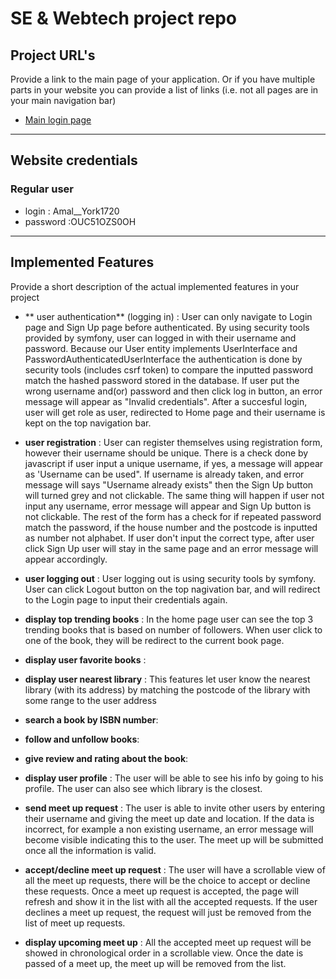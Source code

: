 # SE & Webtech project repo

## Project URL's
Provide a link to the main page of your application. Or if you have multiple parts in your website you can provide a list of links (i.e. not all pages are in your main navigation bar)
* [Main login page](https://a22web13.studev.groept.be/public/)

---

## Website credentials
### Regular user
- login : Amal__York1720
- password :OUC51OZS0OH

---

## Implemented Features
Provide a short description of the actual implemented features in your project

* ** user authentication** (logging in) :
User can only navigate to Login page and Sign Up page before authenticated. By using security tools provided by symfony, user can logged in with their username and password. Because our User entity implements UserInterface and PasswordAuthenticatedUserInterface the authentication is done by security tools (includes csrf token) to compare the inputted password match the hashed password stored in the database. If user put the wrong username and(or) password and then click log in button, an error message will appear as "Invalid credentials". After a succesful login, user will get role as user, redirected to Home page and their username is kept on the top navigation bar.

* **user registration** :
User can register themselves using registration form, however their username should be unique. There is a check done by javascript if user input a unique username, if yes, a message will appear as 'Username can be used". If username is already taken, and error message will says "Username already exists" then the Sign Up button will turned grey and not clickable. The same thing will happen if user not input any username, error message will appear and Sign Up button is not clickable. The rest of the form has a check for if repeated password match the password, if the house number and the postcode is inputted as number not alphabet. If user don't input the correct type, after user click Sign Up user will stay in the same page and an error message will appear accordingly.

* **user logging out** :
User logging out is using security tools by symfony. User can click Logout button on the top nagivation bar, and will redirect to the Login page to input their credentials again.

* **display top trending books** :
In the home page user can see the top 3 trending books that is based on number of followers. When user click to one of the book, they will be redirect to the current book page.

* **display user favorite books** :

* **display user nearest library** :
This features let user know the nearest library (with its address) by matching the postcode of the library with some range to the user address

* **search a book by ISBN number**:

* **follow and unfollow books**:

* **give review and rating about the book**:

* **display user profile** :
The user will be able to see his info by going to his profile. The user can also see which library is the closest. 

* **send meet up request** :
The user is able to invite other users by entering their username and giving the meet up date and location. If the data is incorrect, for example a non existing username, an error message will become visible indicating this to the user. The meet up will be submitted once all the information is valid. 

* **accept/decline meet up request** :
The user will have a scrollable view of all the meet up requests, there will be the choice to accept or decline these requests. Once a meet up request is accepted, the page will refresh and show it in the list with all the accepted requests. If the user declines a meet up request, the request will just be removed from the list of meet up requests.

* **display upcoming meet up** :
All the accepted meet up request will be showed in chronological order in a scrollable view. Once the date is passed of a meet up, the meet up will be removed from the list.
